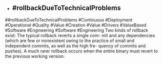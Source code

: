 - ## #rollbackDueToTechnicalProblems
##rollbackDueToTechnicalProblems #Continuous #Deployment #Operational #Quality #Value #Creation #Value #Drivers #ValueBased #Software #Engineering #Software #Engineering 
Two kinds of rollback  exist: The typical rollback reverts a single com- mit and any dependencies (which are few or  nonexistent owing to the practice of small and  independent commits, as well as the high fre- quency of commits and pushes). A much rarer  rollback occurs when the entire binary must  revert to the previous working version.

